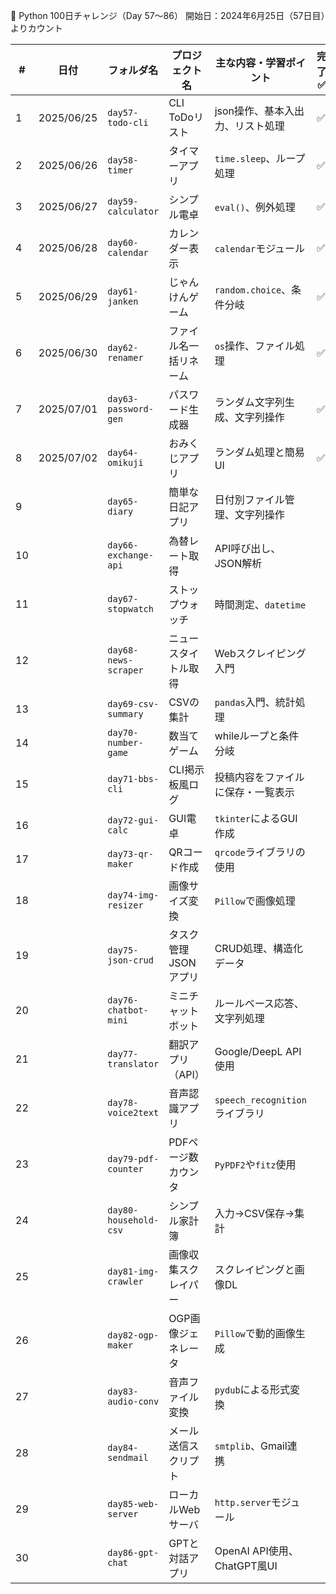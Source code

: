 📝 Python 100日チャレンジ（Day 57〜86）
開始日：2024年6月25日（57日目）よりカウント

| #  | 日付         | フォルダ名                 | プロジェクト名      | 主な内容・学習ポイント               | 完了 ✅ |
| -- | ---------- | --------------------- | ------------ | ------------------------- | ---- |
| 1  | 2025/06/25 | `day57-todo-cli`      | CLI ToDoリスト  | json操作、基本入出力、リスト処理        |   ✅  |
| 2  | 2025/06/26 | `day58-timer`         | タイマーアプリ      | `time.sleep`、ループ処理        |   ✅  |
| 3  | 2025/06/27 | `day59-calculator`    | シンプル電卓       | `eval()`、例外処理             |   ✅  |
| 4  | 2025/06/28 | `day60-calendar`      | カレンダー表示      | `calendar`モジュール           |   ✅  |
| 5  | 2025/06/29 | `day61-janken`        | じゃんけんゲーム     | `random.choice`、条件分岐      |   ✅   |
| 6  | 2025/06/30 | `day62-renamer`       | ファイル名一括リネーム  | `os`操作、ファイル処理             |   ✅  |
| 7  | 2025/07/01 | `day63-password-gen`  | パスワード生成器     | ランダム文字列生成、文字列操作           |   ✅  |
| 8  | 2025/07/02 | `day64-omikuji`       | おみくじアプリ      | ランダム処理と簡易UI               |   ✅  |
| 9  |            | `day65-diary`         | 簡単な日記アプリ     | 日付別ファイル管理、文字列操作           |      |
| 10 |            | `day66-exchange-api`  | 為替レート取得      | API呼び出し、JSON解析            |      |
| 11 |            | `day67-stopwatch`     | ストップウォッチ     | 時間測定、`datetime`           |      |
| 12 |            | `day68-news-scraper`  | ニュースタイトル取得   | Webスクレイピング入門              |      |
| 13 |            | `day69-csv-summary`   | CSVの集計       | `pandas`入門、統計処理           |      |
| 14 |            | `day70-number-game`   | 数当てゲーム       | whileループと条件分岐             |      |
| 15 |            | `day71-bbs-cli`       | CLI掲示板風ログ    | 投稿内容をファイルに保存・一覧表示         |      |
| 16 |            | `day72-gui-calc`      | GUI電卓        | `tkinter`によるGUI作成         |      |
| 17 |            | `day73-qr-maker`      | QRコード作成      | `qrcode`ライブラリの使用          |      |
| 18 |            | `day74-img-resizer`   | 画像サイズ変換      | `Pillow`で画像処理             |      |
| 19 |            | `day75-json-crud`     | タスク管理JSONアプリ | CRUD処理、構造化データ             |      |
| 20 |            | `day76-chatbot-mini`  | ミニチャットボット    | ルールベース応答、文字列処理            |      |
| 21 |            | `day77-translator`    | 翻訳アプリ（API）   | Google/DeepL API使用        |      |
| 22 |            | `day78-voice2text`    | 音声認識アプリ      | `speech_recognition`ライブラリ |      |
| 23 |            | `day79-pdf-counter`   | PDFページ数カウンタ  | `PyPDF2`や`fitz`使用         |      |
| 24 |            | `day80-household-csv` | シンプル家計簿      | 入力→CSV保存→集計               |      |
| 25 |            | `day81-img-crawler`   | 画像収集スクレイパー   | スクレイピングと画像DL              |      |
| 26 |            | `day82-ogp-maker`     | OGP画像ジェネレータ  | `Pillow`で動的画像生成           |      |
| 27 |            | `day83-audio-conv`    | 音声ファイル変換     | `pydub`による形式変換            |      |
| 28 |            | `day84-sendmail`      | メール送信スクリプト   | `smtplib`、Gmail連携         |      |
| 29 |            | `day85-web-server`    | ローカルWebサーバ   | `http.server`モジュール        |      |
| 30 |            | `day86-gpt-chat`      | GPTと対話アプリ    | OpenAI API使用、ChatGPT風UI   |      |
